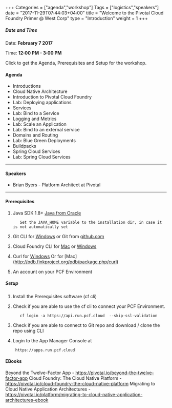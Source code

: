 +++
Categories = ["agenda","workshop"]
Tags = ["logistics","speakers"]
date = "2017-11-29T07:44:03+04:00"
title = "Welcome to the Pivotal Cloud Foundry Primer @ West Corp"
type = "Introduction"
weight = 1
+++

##### Date and Time
Date: **February 7 2017**

Time: **12:00 PM - 3:00 PM**

Click to get the Agenda, Prerequisites and Setup for the workshop.

<!--more-->


#### Agenda
* Introductions
* Cloud Native Architecture
* Introduction to Pivotal Cloud Foundry
* Lab: Deploying applications
* Services
* Lab: Bind to a Service
* Logging and Metrics
* Lab: Scale an Application
* Lab: Bind to an external service
* Domains and Routing
* Lab: Blue Green Deployments
* Buildpacks
* Spring Cloud Services
* Lab: Spring Cloud Services

---

#### Speakers
+ Brian Byers - Platform Architect at Pivotal


---

#### Prerequisites
1. Java SDK 1.8+ [Java from Oracle](http://www.oracle.com/technetwork/java/javase/downloads/index.html)

          Set the JAVA_HOME variable to the installation dir, in case it is not automatically set

2. Git CLI for [Windows](https://github.com/git-for-windows/git/releases/download/v2.15.1.windows.1/Git-2.15.1-64-bit.exe)
   or Git from [github.com](https://desktop.github.com)

3. Cloud Foundry CLI for [Mac](https://github.com/cloudfoundry/cli/releases) or [Windows](http://docs.cloudfoundry.org/devguide/installcf/install-go-cli.html#windows)

4. Curl for [Windows](http://winampplugins.co.uk/curl/)
   Or for [Mac] (http://pdb.finkproject.org/pdb/package.php/curl)

5. An account on your PCF Environment

##### Setup

1. Install the Prerequisites software (cf cli)

2. Check if you are able to use the cf cli to connect your PCF  Environment.

          cf login -a https://api.run.pcf.cloud  --skip-ssl-validation

3. Check if you are able to connect to Git repo and download / clone the repo using CLI
4. Login to the App Manager Console at

        https://apps.run.pcf.cloud



#### EBooks
Beyond the Twelve-Factor App - https://pivotal.io/beyond-the-twelve-factor-app
Cloud Foundry: The Cloud Native Platform - https://pivotal.io/cloud-foundry-the-cloud-native-platform
Migrating to Cloud Native Application Architectures - https://pivotal.io/platform/migrating-to-cloud-native-application-architectures-ebook
